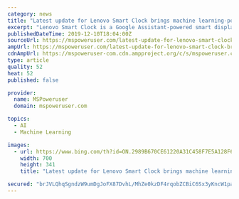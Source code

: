 ```yaml
---
category: news
title: "Latest update for Lenovo Smart Clock brings machine learning-powered new alarm option"
excerpt: "Lenovo Smart Clock is a Google Assistant-powered smart display that offers much more than an alarm clock. With the Lenovo Smart Clock, you can play music, find information, manage your schedule, control your smart home, and more. Google today announced the roll out of new software update that brings new features and improvements to Lenovo Smart ..."
publishedDateTime: 2019-12-10T18:04:00Z
sourceUrl: https://mspoweruser.com/latest-update-for-lenovo-smart-clock-brings-machine-learning-powered-new-alarm-option/
ampUrl: https://mspoweruser.com/latest-update-for-lenovo-smart-clock-brings-machine-learning-powered-new-alarm-option/amp/
cdnAmpUrl: https://mspoweruser-com.cdn.ampproject.org/c/s/mspoweruser.com/latest-update-for-lenovo-smart-clock-brings-machine-learning-powered-new-alarm-option/amp/
type: article
quality: 52
heat: 52
published: false

provider:
  name: MSPoweruser
  domain: mspoweruser.com

topics:
  - AI
  - Machine Learning

images:
  - url: https://www.bing.com/th?id=ON.2989B670CE61220A31C458F7E5A128F6
    width: 700
    height: 341
    title: "Latest update for Lenovo Smart Clock brings machine learning-powered new alarm option"

secured: "brJVLQhqSgndzW9umDgJoFX87DvhL/MhZe0kzDF4rqobZCBiC6Sx3yKncW1pakLsdndrBe7f1jaRN5hUl1FJaA4Lxyw5Ca1YaCzuu4marJ4mpEqbqj4rmOeET7SB2+MBkR0qwQU43O7HDqr+Fm47uwMM5et/aJbvbLKL4QV/Feisyq1pDQruSjI3fuGn0KEsF3ZtEh+ZRJxOOiCRpN2XWWpj1H32eit2cdVGpK3m0t1XV+KonX920d8/bcZMxPlLUmTnQ3/utdpXPIOhFrTppg==;71Z25bcS/jMKJHoZ4e+2GQ=="
---
```


